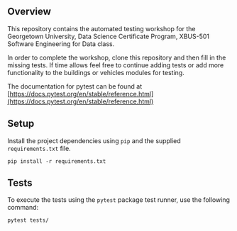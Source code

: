 Overview
--------

This repository contains the automated testing workshop for the Georgetown University, Data Science Certificate Program, XBUS-501 Software Engineering for Data class.

In order to complete the workshop, clone this repository and then fill in the missing tests.  If time allows feel free to continue adding tests or add more functionality to the buildings or vehicles modules for testing.

The documentation for pytest can be found at [https://docs.pytest.org/en/stable/reference.html](https://docs.pytest.org/en/stable/reference.html)


Setup
-----

Install the project dependencies using `pip` and the supplied `requirements.txt` file.

    pip install -r requirements.txt

Tests
-----

To execute the tests using the `pytest` package test runner, use the following command:

    pytest tests/
